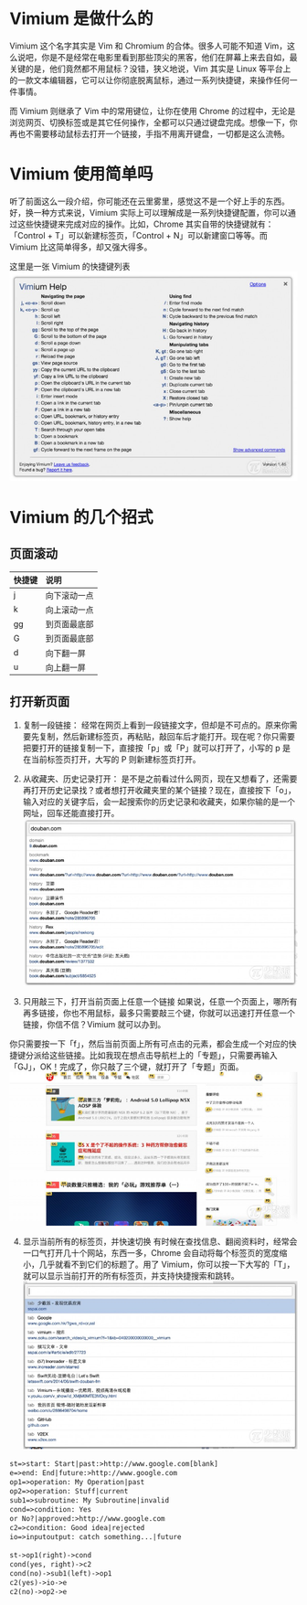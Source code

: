 
# Vimium 是做什么的
Vimium 这个名字其实是 Vim 和 Chromium 的合体。很多人可能不知道 Vim，这么说吧，你是不是经常在电影里看到那些顶尖的黑客，他们在屏幕上来去自如，最关键的是，他们竟然都不用鼠标？没错，狭义地说，Vim 其实是 Linux 等平台上的一款文本编辑器，它可以让你彻底脱离鼠标，通过一系列快捷键，来操作任何一件事情。

而 Vimium 则继承了 Vim 中的常用键位，让你在使用 Chrome 的过程中，无论是浏览网页、切换标签或是其它任何操作，全都可以只通过键盘完成。想像一下，你再也不需要移动鼠标去打开一个链接，手指不用离开键盘，一切都是这么流畅。

# Vimium 使用简单吗
听了前面这么一段介绍，你可能还在云里雾里，感觉这不是一个好上手的东西。好，换一种方式来说，Vimium 实际上可以理解成是一系列快捷键配置，你可以通过这些快捷键来完成对应的操作。比如，Chrome 其实自带的快捷键就有：「Control + T」可以新建标签页，「Control + N」可以新建窗口等等。而 Vimium 比这简单得多，却又强大得多。

这里是一张 Vimium 的快捷键列表
![1.jpg](images/vimium/1.jpg)

# Vimium 的几个招式

## 页面滚动
|快捷键|说明|
|:---|:-------|
|j | 向下滚动一点
|k | 向上滚动一点
|gg| 到页面最底部
|G | 到页面最底部
|d | 向下翻一屏
|u | 向上翻一屏

## 打开新页面
1. 复制一段链接：
经常在网页上看到一段链接文字，但却是不可点的。原来你需要先复制，然后新建标签页，再粘贴，敲回车后才能打开。现在呢？你只需要把要打开的链接复制一下，直接按「p」或「P」就可以打开了，小写的 p 是在当前标签页打开，大写的 P 则新建标签页打开。 

2. 从收藏夹、历史记录打开：
是不是之前看过什么网页，现在又想看了，还需要再打开历史记录找？或者想打开收藏夹里的某个链接？现在，直接按下「o」，输入对应的关键字后，会一起搜索你的历史记录和收藏夹，如果你输的是一个网址，回车还能直接打开。
![2.jpg](images/vimium/2.jpg)

3. 只用敲三下，打开当前页面上任意一个链接
如果说，任意一个页面上，哪所有再多链接，你也不用鼠标，最多只需要敲三个键，你就可以迅速打开任意一个链接，你信不信？Vimium 就可以办到。

你只需要按一下「f」，然后当前页面上所有可点击的元素，都会生成一个对应的快捷键分派给这些链接。比如我现在想点击导航栏上的「专题」，只需要再输入「GJ」，OK！完成了，你只敲了三个键，就打开了「专题」页面。
![3.jpg](images/vimium/3.jpg)

4. 显示当前所有的标签页，并快速切换
有时候在查找信息、翻阅资料时，经常会一口气打开几十个网站，东西一多，Chrome 会自动将每个标签页的宽度缩小，几乎就看不到它们的标题了。用了 Vimium，你可以按一下大写的「T」，就可以显示当前打开的所有标签页，并支持快捷搜索和跳转。
![4.jpg](images/vimium/4.jpg)



```flow
st=>start: Start|past:>http://www.google.com[blank]
e=>end: End|future:>http://www.google.com
op1=>operation: My Operation|past
op2=>operation: Stuff|current
sub1=>subroutine: My Subroutine|invalid
cond=>condition: Yes
or No?|approved:>http://www.google.com
c2=>condition: Good idea|rejected
io=>inputoutput: catch something...|future

st->op1(right)->cond
cond(yes, right)->c2
cond(no)->sub1(left)->op1
c2(yes)->io->e
c2(no)->op2->e
```

